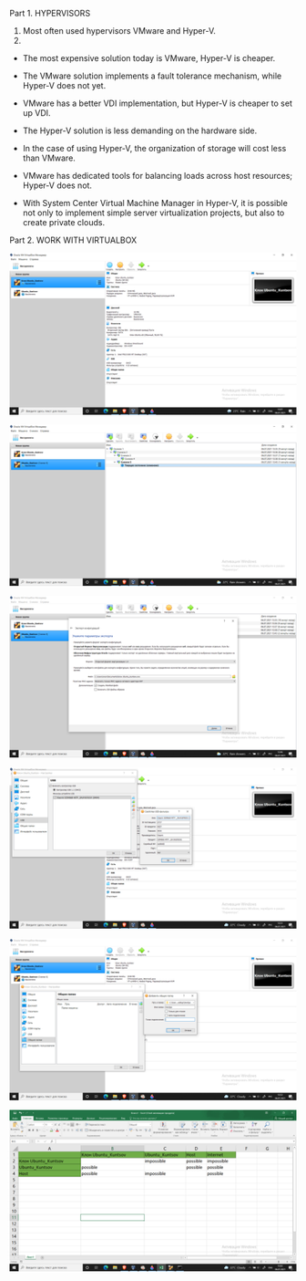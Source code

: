 Part 1. HYPERVISORS
1. Most often used hypervisors VMware and Hyper-V.
2.
  * The most expensive solution today is VMware, Hyper-V is cheaper.

  * The VMware solution implements a fault tolerance mechanism, while Hyper-V does not yet.

  * VMware has a better VDI implementation, but Hyper-V is cheaper to set up VDI.

  * The Hyper-V solution is less demanding on the hardware side.

  * In the case of using Hyper-V, the organization of storage will cost less than VMware.

  * VMware has dedicated tools for balancing loads across host resources; Hyper-V does not.

  * With System Center Virtual Machine Manager in Hyper-V, it is possible not only to implement simple server virtualization projects, but also to create private clouds.

Part 2. WORK WITH VIRTUALBOX

   ![Image alt](https://github.com/00Kuntsov00/DevOps_online_Kyiv_2021Q3/raw/develop/m2/task2.1/screenshots/1.png)
   
   ![Image alt](https://github.com/00Kuntsov00/DevOps_online_Kyiv_2021Q3/raw/develop/m2/task2.1/screenshots/2.png)
   
   ![Image alt](https://github.com/00Kuntsov00/DevOps_online_Kyiv_2021Q3/raw/develop/m2/task2.1/screenshots/3.png)

   ![Image alt](https://github.com/00Kuntsov00/DevOps_online_Kyiv_2021Q3/raw/develop/m2/task2.1/screenshots/4.png)

   ![Image alt](https://github.com/00Kuntsov00/DevOps_online_Kyiv_2021Q3/raw/develop/m2/task2.1/screenshots/5.png)

   ![Image alt](https://github.com/00Kuntsov00/DevOps_online_Kyiv_2021Q3/raw/develop/m2/task2.1/screenshots/6.png)



